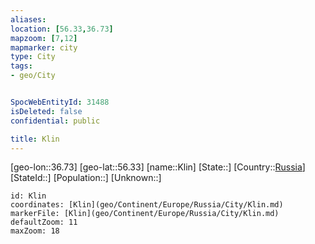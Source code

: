 ```yaml
---
aliases: 
location: [56.33,36.73]
mapzoom: [7,12] 
mapmarker: city 
type: City
tags:
- geo/City


SpocWebEntityId: 31488
isDeleted: false
confidential: public

title: Klin
---
```

[geo-lon::36.73]
[geo-lat::56.33]
[name::Klin]
[State::]
[Country::[Russia](geo/Continent/Europe/Russia.md)]
[StateId::]
[Population::]
[Unknown::]


```leaflet
id: Klin
coordinates: [Klin](geo/Continent/Europe/Russia/City/Klin.md)
markerFile: [Klin](geo/Continent/Europe/Russia/City/Klin.md)
defaultZoom: 11 
maxZoom: 18
```


